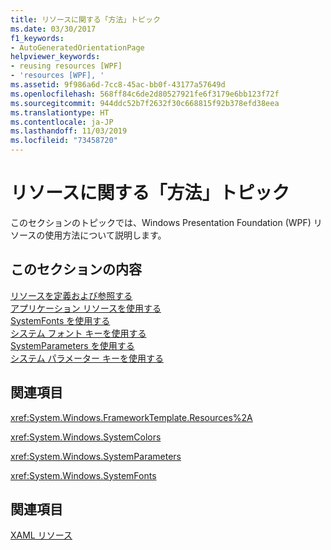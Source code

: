 ```yaml
---
title: リソースに関する「方法」トピック
ms.date: 03/30/2017
f1_keywords:
- AutoGeneratedOrientationPage
helpviewer_keywords:
- reusing resources [WPF]
- 'resources [WPF], '
ms.assetid: 9f986a6d-7cc8-45ac-bb0f-43177a57649d
ms.openlocfilehash: 568ff84c6de2d80527921fe6f3179e6bb123f72f
ms.sourcegitcommit: 944ddc52b7f2632f30c668815f92b378efd38eea
ms.translationtype: HT
ms.contentlocale: ja-JP
ms.lasthandoff: 11/03/2019
ms.locfileid: "73458720"
---
```

# <a name="resources-how-to-topics"></a>リソースに関する「方法」トピック
このセクションのトピックでは、Windows Presentation Foundation (WPF) リソースの使用方法について説明します。  
  
## <a name="in-this-section"></a>このセクションの内容  
 [リソースを定義および参照する](how-to-define-and-reference-a-resource.md)  
 [アプリケーション リソースを使用する](how-to-use-application-resources.md)  
 [SystemFonts を使用する](how-to-use-systemfonts.md)  
 [システム フォント キーを使用する](how-to-use-system-fonts-keys.md)  
 [SystemParameters を使用する](how-to-use-systemparameters.md)  
 [システム パラメーター キーを使用する](how-to-use-system-parameters-keys.md)  
  
## <a name="reference"></a>関連項目  
 <xref:System.Windows.FrameworkTemplate.Resources%2A>  
  
 <xref:System.Windows.SystemColors>  
  
 <xref:System.Windows.SystemParameters>  
  
 <xref:System.Windows.SystemFonts>  
  
## <a name="related-sections"></a>関連項目  
 [XAML リソース](../../../desktop-wpf/fundamentals/xaml-resources-define.md)
